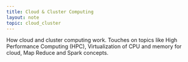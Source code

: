 ```yaml
---
title: Cloud & Cluster Computing
layout: note
topic: cloud_cluster
---
```


How cloud and cluster computing work. Touches on topics like High Performance Computing (HPC), Virtualization of CPU and memory for cloud, Map Reduce and Spark concepts.
